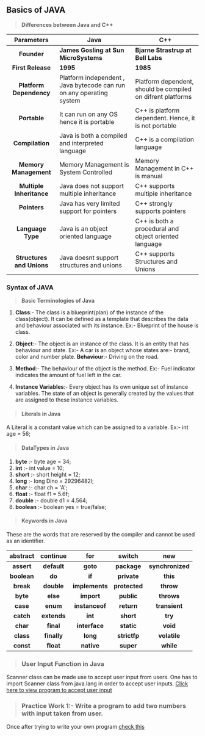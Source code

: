 ## Basics of JAVA

> **Differences between Java and C++**

|       **Parameters**      | **Java**                                                             | **C++**                                                        |
|:-------------------------:|----------------------------------------------------------------------|----------------------------------------------------------------|
| **Founder**               | **James Gosling at Sun MicroSystems**                                | **Bjarne Strastrup at Bell Labs**                              |
| **First Release**         | **1995**                                                             | **1985**                                                       |
| **Platform Dependency**   | Platform independent , Java bytecode can run on any operating system |  Platform dependent, should be compiled on difrent platforms |
| **Portable**              | It can run on any OS hence it is portable                            | C++ is platform dependent. Hence, it is not portable           |
| **Compilation**           | Java is both a compiled and interpreted language                     | C++ is a compilation language                                  |
| **Memory Management**     | Memory Management is System Controlled                               | Memory Management in C++ is manual                             |
| **Multiple Inheritance**  | Java does not support multiple inheritance                           | C++ supports multiple inheritance                              |
| **Pointers**              | Java has very limited support for pointers                           | C++ strongly supports pointers                                 |
| **Language Type**         | Java is an object oriented language                                  | C++ is both a procedural and object oriented language          |
| **Structures and Unions** | Java doesnt support structures and unions                            | C++ supports Structures and Unions                             |

### **Syntax of JAVA**

> **Basic Terminologies of Java**

1. **Class**:- The class is a blueprint(plan) of the instance of the class(object). It can be defined as a template that describes the data and behaviour associated with its instance.
        Ex:- Blueprint of the house is class.

2. **Object**:- The object is an instance of the class. It is an entity that has behaviour and state. 
        Ex:- A car is an object whose states are:- brand, color and number plate.
             **Behaviour**:- Driving on the road.

3. **Method**:- The behaviour of the object is the method.
        Ex:- Fuel indicator indicates the amount of fuel left in the car.

4. **Instance Variables**:- Every object has its own unique set of instance variables. The state of an object is generally created by the values that are assigned to these instance variables.

> #### Literals in Java

A Literal is a constant value which can be assigned to a variable.
Ex:- int age = 56;


> #### DataTypes in Java

1. **byte** :- byte age = 34;
2. **int** :- int value = 10;
3. **short** :- short height = 12;
4. **long** :- long Dino = 29296482l;
5. **char** :- char ch = 'A';
6. **float** :- float f1 = 5.6f;
7. **double** :- double d1 = 4.564;
8. **boolean** :- boolean yes = true/false;
      
> #### Keywords in Java
These are the words that are reserved by the compiler and cannot be used as an identifier.

| **abstract** | **continue** |     **for**    |   **switch**  |      **new**     |
|:------------:|:------------:|:--------------:|:-------------:|:----------------:|
|  **assert**  |  **default** |    **goto**    |  **package**  | **synchronized** |
|  **boolean** |    **do**    |     **if**     |  **private**  |     **this**     |
|   **break**  |  **double**  | **implements** | **protected** |     **throw**    |
|   **byte**   |   **else**   |   **import**   |   **public**  |    **throws**    |
|   **case**   |   **enum**   | **instanceof** |   **return**  |   **transient**  |
|   **catch**  |  **extends** |     **int**    |   **short**   |      **try**     |
|   **char**   |   **final**  |  **interface** |   **static**  |     **void**     |
|   **class**  |  **finally** |    **long**    |  **strictfp** |   **volatile**   |
|   **const**  |   **float**  |   **native**   |   **super**   |     **while**    |

> ### User Input Function in Java

Scanner class can be made use to accept user input from users. One has to import Scanner class from java.lang in order to accept user inputs.
[Click here to view program to accept user input](https://github.com/manjunathnmessi/Mission-Google/blob/master/Day2/Programs/Basic_Program.java)

> ### Practice Work 1:- Write a program to add two numbers with input taken from user.

Once after trying to write your own program [check this](https://github.com/manjunathnmessi/Mission-Google/blob/master/Day2/Programs/Sum_Two_Numbers.java)

